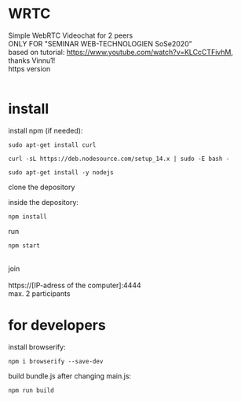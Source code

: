 # WRTC
Simple WebRTC Videochat for 2 peers<br>
ONLY FOR "SEMINAR WEB-TECHNOLOGIEN SoSe2020"<br>
based on tutorial: https://www.youtube.com/watch?v=KLCcCTFivhM, thanks Vinnu1! <br>
https version<br>
<br>

# install

  install npm (if needed): <br>

    sudo apt-get install curl

    curl -sL https://deb.nodesource.com/setup_14.x | sudo -E bash -

    sudo apt-get install -y nodejs

  clone the depository<br>

  inside the depository:<br>

    npm install


run<br>

    npm start

<br>
join<br><br>
  https://[IP-adress of the computer]:4444<br>
  max. 2 participants<br>

# for developers

  install browserify: <br>

    npm i browserify --save-dev

  build bundle.js after changing main.js: <br>

    npm run build
